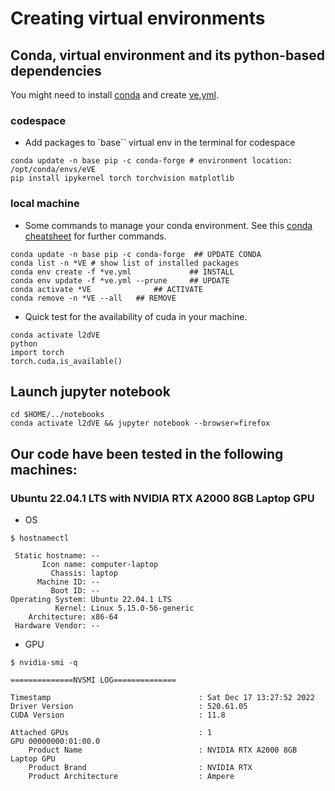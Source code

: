 # Creating virtual environments

## Conda, virtual environment and its python-based dependencies 
You might need to install [conda](https://github.com/mxochicale/code/tree/main/conda) and create [ve.yml](ve.yml).


### codespace 
* Add packages to `base`` virtual env in the terminal for codespace
```
conda update -n base pip -c conda-forge # environment location: /opt/conda/envs/eVE
pip install ipykernel torch torchvision matplotlib
```

### local machine 
* Some commands to manage your conda environment.
See this [conda cheatsheet](https://docs.conda.io/projects/conda/en/latest/_downloads/843d9e0198f2a193a3484886fa28163c/conda-cheatsheet.pdf) for further commands.
``` 
conda update -n base pip -c conda-forge  ## UPDATE CONDA
conda list -n *VE # show list of installed packages
conda env create -f *ve.yml   		    ## INSTALL
conda env update -f *ve.yml --prune  	## UPDATE
conda activate *VE			    ## ACTIVATE
conda remove -n *VE --all   ## REMOVE
```


* Quick test for the availability of cuda in your machine.
```
conda activate l2dVE
python
import torch
torch.cuda.is_available()
```

## Launch jupyter notebook
``` 
cd $HOME/../notebooks
conda activate l2dVE && jupyter notebook --browser=firefox
```

## Our code have been tested in the following machines:


### Ubuntu 22.04.1 LTS with NVIDIA RTX A2000 8GB Laptop GPU
* OS
```
$ hostnamectl

 Static hostname: --
       Icon name: computer-laptop
         Chassis: laptop
      Machine ID: --
         Boot ID: --
Operating System: Ubuntu 22.04.1 LTS              
          Kernel: Linux 5.15.0-56-generic
    Architecture: x86-64
 Hardware Vendor: --

```

* GPU
```
$ nvidia-smi -q

==============NVSMI LOG==============

Timestamp                                 : Sat Dec 17 13:27:52 2022
Driver Version                            : 520.61.05
CUDA Version                              : 11.8

Attached GPUs                             : 1
GPU 00000000:01:00.0
    Product Name                          : NVIDIA RTX A2000 8GB Laptop GPU
    Product Brand                         : NVIDIA RTX
    Product Architecture                  : Ampere

```


